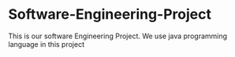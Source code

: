# Software-Engineering-Project
This is our software Engineering  Project. We use java programming language in this project
